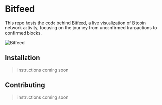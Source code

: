 # Bitfeed

This repo hosts the code behind [Bitfeed](https://bits.monospace.live), a live visualization of Bitcoin network activity, focusing on the journey from unconfirmed transactions to confirmed blocks.

![Bitfeed](https://github.com/bitfeed-project/bitfeed/blob/master/screenshot.png)

## Installation

> instructions coming soon

## Contributing

> instructions coming soon
